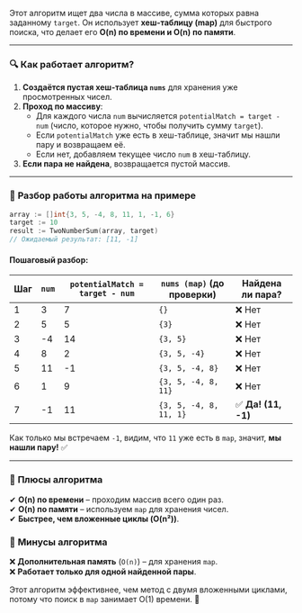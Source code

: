 Этот алгоритм ищет два числа в массиве, сумма которых равна заданному `target`. Он использует **хеш-таблицу (map)** для быстрого поиска, что делает его **O(n) по времени и O(n) по памяти**.

---

### 🔍 **Как работает алгоритм?**
1. **Создаётся пустая хеш-таблица `nums`** для хранения уже просмотренных чисел.
2. **Проход по массиву**:
   - Для каждого числа `num` вычисляется `potentialMatch = target - num` (число, которое нужно, чтобы получить сумму `target`).
   - Если `potentialMatch` уже есть в хеш-таблице, значит мы нашли пару и возвращаем её.
   - Если нет, добавляем текущее число `num` в хеш-таблицу.
3. **Если пара не найдена**, возвращается пустой массив.

---

### 📌 **Разбор работы алгоритма на примере**
```go
array := []int{3, 5, -4, 8, 11, 1, -1, 6}
target := 10
result := TwoNumberSum(array, target)
// Ожидаемый результат: [11, -1]
```

#### **Пошаговый разбор:**
| Шаг | `num` | `potentialMatch = target - num` | `nums (map)` (до проверки) | Найдена ли пара? |
|------|------|-------------------------------|-----------------------------|----------------|
| 1    | 3    | 7                             | `{}`                        | ❌ Нет        |
| 2    | 5    | 5                             | `{3}`                       | ❌ Нет        |
| 3    | -4   | 14                            | `{3, 5}`                    | ❌ Нет        |
| 4    | 8    | 2                             | `{3, 5, -4}`                | ❌ Нет        |
| 5    | 11   | -1                            | `{3, 5, -4, 8}`             | ❌ Нет        |
| 6    | 1    | 9                             | `{3, 5, -4, 8, 11}`         | ❌ Нет        |
| 7    | -1   | 11                            | `{3, 5, -4, 8, 11, 1}`      | ✅ **Да! (11, -1)** |

Как только мы встречаем `-1`, видим, что `11` уже есть в `map`, значит, **мы нашли пару!** ✅

---

### 📌 **Плюсы алгоритма**
✔ **O(n) по времени** – проходим массив всего один раз.  
✔ **O(n) по памяти** – используем `map` для хранения чисел.  
✔ **Быстрее, чем вложенные циклы (O(n²))**.  

### 📌 **Минусы алгоритма**
❌ **Дополнительная память** (`O(n)`) – для хранения `map`.  
❌ **Работает только для одной найденной пары**.  

Этот алгоритм эффективнее, чем метод с двумя вложенными циклами, потому что поиск в `map` занимает O(1) времени. 🚀